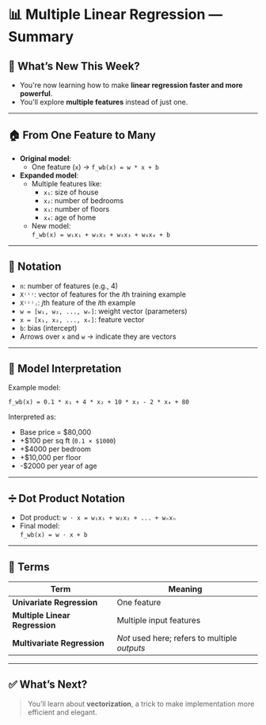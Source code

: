 # 📊 Multiple Linear Regression — Summary

## 🔹 What’s New This Week?

- You're now learning how to make **linear regression faster and more powerful**.
- You'll explore **multiple features** instead of just one.

---

## 🏠 From One Feature to Many

- **Original model**:
  - One feature (`x`) → `f_wb(x) = w * x + b`
- **Expanded model**:
  - Multiple features like:
    - `x₁`: size of house
    - `x₂`: number of bedrooms
    - `x₃`: number of floors
    - `x₄`: age of home
  - New model:  
    `f_wb(x) = w₁x₁ + w₂x₂ + w₃x₃ + w₄x₄ + b`

---

## 🧮 Notation

- `n`: number of features (e.g., 4)
- `X⁽ⁱ⁾`: vector of features for the *i*th training example
- `X⁽ⁱ⁾ⱼ`: *j*th feature of the *i*th example
- `w = [w₁, w₂, ..., wₙ]`: weight vector (parameters)
- `x = [x₁, x₂, ..., xₙ]`: feature vector
- `b`: bias (intercept)
- Arrows over `x` and `w` → indicate they are vectors

---

## 🔢 Model Interpretation

Example model:

```
f_wb(x) = 0.1 * x₁ + 4 * x₂ + 10 * x₃ - 2 * x₄ + 80
```

Interpreted as:

- Base price = $80,000
- +$100 per sq ft (`0.1 × $1000`)
- +$4000 per bedroom
- +$10,000 per floor
- -$2000 per year of age

---

## ➗ Dot Product Notation

- Dot product: `w ⋅ x = w₁x₁ + w₂x₂ + ... + wₙxₙ`
- Final model:  
  `f_wb(x) = w ⋅ x + b`

---

## 📘 Terms

| Term                           | Meaning                                       |
| ------------------------------ | --------------------------------------------- |
| **Univariate Regression**      | One feature                                   |
| **Multiple Linear Regression** | Multiple input features                       |
| **Multivariate Regression**    | _Not_ used here; refers to multiple _outputs_ |

---

## ✅ What’s Next?

> You’ll learn about **vectorization**, a trick to make implementation more efficient and elegant.
